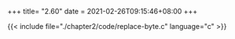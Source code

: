 +++
title= "2.60"
date = 2021-02-26T09:15:46+08:00
+++

{{< include file="./chapter2/code/replace-byte.c" language="c" >}}
